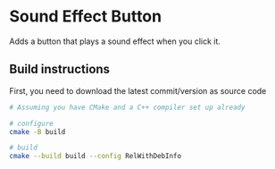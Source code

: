 # Sound Effect Button
Adds a button that plays a sound effect when you click it.



## Build instructions
First, you need to download the latest commit/version as source code

```sh
# Assuming you have CMake and a C++ compiler set up already

# configure
cmake -B build

# build
cmake --build build --config RelWithDebInfo
```
